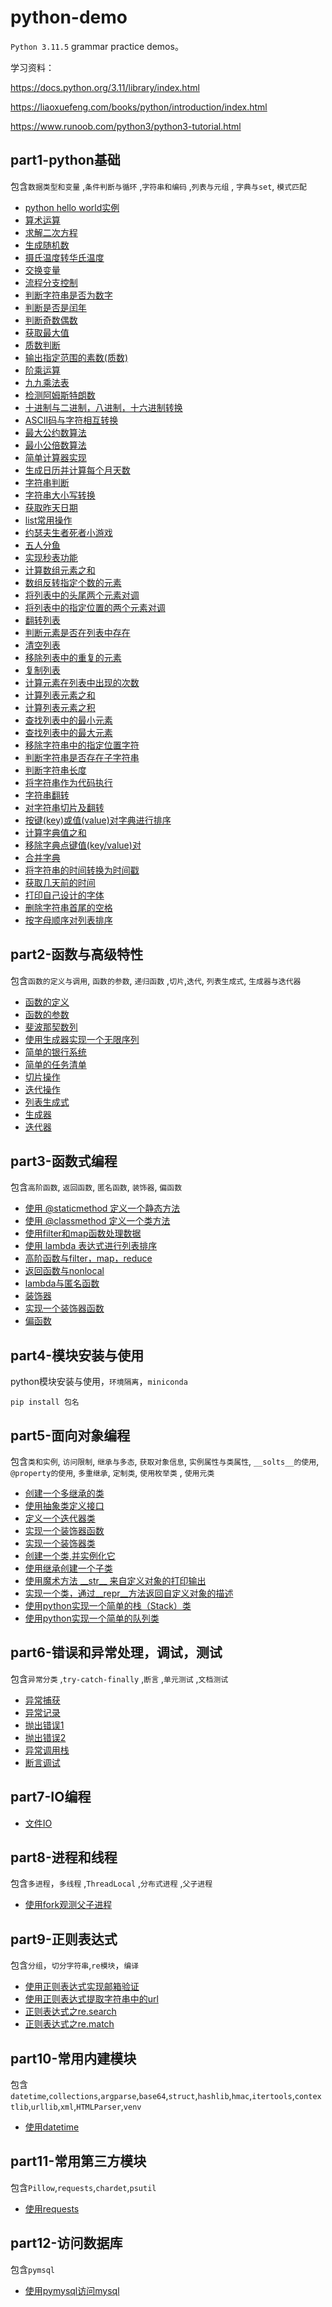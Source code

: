 # python-demo

`Python 3.11.5` grammar practice demos。

学习资料：

https://docs.python.org/3.11/library/index.html

https://liaoxuefeng.com/books/python/introduction/index.html

https://www.runoob.com/python3/python3-tutorial.html

## part1-python基础

包含`数据类型和变量` ,`条件判断与循环` ,`字符串和编码` ,`列表与元组` , `字典与set`, `模式匹配`

* [python hello world实例](https://github.com/bigredcapss/python-demo/part1/blob/main/helloworld.py)
* [算术运算](https://github.com/bigredcapss/python-demo/blob/main/part1/test_operations.py)
* [求解二次方程](https://github.com/bigredcapss/python-demo/blob/main/part1/quadratic_solver.py)
* [生成随机数](https://github.com/bigredcapss/python-demo/blob/main/part1/test_random.py)
* [摄氏温度转华氏温度](https://github.com/bigredcapss/python-demo/blob/main/part1/temperature_convert.py)
* [交换变量](https://github.com/bigredcapss/python-demo/blob/main/part1/test_swap_var.py)
* [流程分支控制](https://github.com/bigredcapss/python-demo/blob/main/part1/test_process_branch.py)
* [判断字符串是否为数字](https://github.com/bigredcapss/python-demo/blob/main/part1/test_is_number.py)
* [判断是否是闰年](https://github.com/bigredcapss/python-demo/blob/main/part1/test_leap_year.py)
* [判断奇数偶数](https://github.com/bigredcapss/python-demo/blob/main/part1/test_odd_even.py)
* [获取最大值](https://github.com/bigredcapss/python-demo/blob/main/part1/test_max.py)
* [质数判断](https://github.com/bigredcapss/python-demo/blob/main/part1/test_prime.py)
* [输出指定范围的素数(质数)](https://github.com/bigredcapss/python-demo/blob/main/part1/test_output_range_number.py)
* [阶乘运算](https://github.com/bigredcapss/python-demo/blob/main/part1/test_factorial.py)
* [九九乘法表](https://github.com/bigredcapss/python-demo/blob/main/part1/test_multiplication-table.py)
* [检测阿姆斯特朗数](https://github.com/bigredcapss/python-demo/blob/main/part1/test_armstrong_number.py)
* [十进制与二进制，八进制，十六进制转换](https://github.com/bigredcapss/python-demo/blob/main/part1/test_number_system.py)
* [ASCII码与字符相互转换](https://github.com/bigredcapss/python-demo/blob/main/part1/test_ascii.py)
* [最大公约数算法](https://github.com/bigredcapss/python-demo/blob/main/part1/test_hcf.py)
* [最小公倍数算法](https://github.com/bigredcapss/python-demo/blob/main/part1/test_lcm.py)
* [简单计算器实现](https://github.com/bigredcapss/python-demo/blob/main/part1/test_calculator.py)
* [生成日历并计算每个月天数](https://github.com/bigredcapss/python-demo/blob/main/part1/test_calendar.py)
* [字符串判断](https://github.com/bigredcapss/python-demo/blob/main/part1/test_str.py)
* [字符串大小写转换](https://github.com/bigredcapss/python-demo/blob/main/part1/test_str_convert.py)
* [获取昨天日期](https://github.com/bigredcapss/python-demo/blob/main/part1/test_datetime.py)
* [list常用操作](https://github.com/bigredcapss/python-demo/blob/main/part1/test_list.py)
* [约瑟夫生者死者小游戏](https://github.com/bigredcapss/python-demo/blob/main/part1/test_joseph.py)
* [五人分鱼](https://github.com/bigredcapss/python-demo/blob/main/part1/test_fish.py)
* [实现秒表功能](https://github.com/bigredcapss/python-demo/blob/main/part1/test_time.py)
* [计算数组元素之和](https://github.com/bigredcapss/python-demo/blob/main/part1/test_sum_array.py)
* [数组反转指定个数的元素](https://github.com/bigredcapss/python-demo/blob/main/part1/test_reverse_array.py)
* [将列表中的头尾两个元素对调](https://github.com/bigredcapss/python-demo/blob/main/part1/test_swap_head_tail.py)
* [将列表中的指定位置的两个元素对调](https://github.com/bigredcapss/python-demo/blob/main/part1/test_swap_element.py)
* [翻转列表](https://github.com/bigredcapss/python-demo/blob/main/part1/test_reverse_list.py)
* [判断元素是否在列表中存在](https://github.com/bigredcapss/python-demo/blob/main/part1/test_element_in_list.py)
* [清空列表](https://github.com/bigredcapss/python-demo/blob/main/part1/test_clean_list.py)
* [移除列表中的重复的元素](https://github.com/bigredcapss/python-demo/blob/main/part1/test_remove_distinct.py)
* [复制列表](https://github.com/bigredcapss/python-demo/blob/main/part1/test_copy_list.py)
* [计算元素在列表中出现的次数](https://github.com/bigredcapss/python-demo/blob/main/part1/test_element_count.py)
* [计算列表元素之和](https://github.com/bigredcapss/python-demo/blob/main/part1/test_list_element_sum.py)
* [计算列表元素之积](https://github.com/bigredcapss/python-demo/blob/main/part1/test_list_element_multi.py)
* [查找列表中的最小元素](https://github.com/bigredcapss/python-demo/blob/main/part1/test_list_min_element.py)
* [查找列表中的最大元素](https://github.com/bigredcapss/python-demo/blob/main/part1/test_list_max_element.py)
* [移除字符串中的指定位置字符](https://github.com/bigredcapss/python-demo/blob/main/part1/test_remove_char.py)
* [判断字符串是否存在子字符串](https://github.com/bigredcapss/python-demo/blob/main/part1/test_child_str.py)
* [判断字符串长度](https://github.com/bigredcapss/python-demo/blob/main/part1/test_str_lenth.py)
* [将字符串作为代码执行](https://github.com/bigredcapss/python-demo/blob/main/part1/test_exec.py)
* [字符串翻转](https://github.com/bigredcapss/python-demo/blob/main/part1/test_str_reverse.py)
* [对字符串切片及翻转](https://github.com/bigredcapss/python-demo/blob/main/part1/test_str_split_reverse.py)
* [按键(key)或值(value)对字典进行排序](https://github.com/bigredcapss/python-demo/blob/main/part1/test_dict_sort.py)
* [计算字典值之和](https://github.com/bigredcapss/python-demo/blob/main/part1/test_dict_value_sum.py)
* [移除字典点键值(key/value)对](https://github.com/bigredcapss/python-demo/blob/main/part1/test_dict_remove.py)
* [合并字典](https://github.com/bigredcapss/python-demo/blob/main/part1/test_dict_merge.py)
* [将字符串的时间转换为时间戳](https://github.com/bigredcapss/python-demo/blob/main/part1/test_str_to_timestamp.py)
* [获取几天前的时间](https://github.com/bigredcapss/python-demo/blob/main/part1/test_before_days.py)
* [打印自己设计的字体](https://github.com/bigredcapss/python-demo/blob/main/part1/test_print_font.py)
* [删除字符串首尾的空格](https://github.com/bigredcapss/python-demo/blob/main/part1/test_del_str_blank.py)
* [按字母顺序对列表排序](https://github.com/bigredcapss/python-demo/blob/main/part1/test_sort.py)

## part2-函数与高级特性

包含`函数的定义与调用`, `函数的参数`, `递归函数` ,`切片`,`迭代`, `列表生成式`, `生成器与迭代器`

* [函数的定义](https://github.com/bigredcapss/python-demo/blob/main/part2/test_defi_function.py)
* [函数的参数](https://github.com/bigredcapss/python-demo/blob/main/part2/test_function_params.py)
* [斐波那契数列](https://github.com/bigredcapss/python-demo/blob/main/part2/test_fibonacci_sequence.py)
* [使用生成器实现一个无限序列](https://github.com/bigredcapss/python-demo/blob/main/part2/test_infinite_sequence.py)
* [简单的银行系统](https://github.com/bigredcapss/python-demo/blob/main/part2/test_bank.py)
* [简单的任务清单](https://github.com/bigredcapss/python-demo/blob/main/part2/test_todo_list.py)
* [切片操作](https://github.com/bigredcapss/python-demo/blob/main/part2/test_slice.py)
* [迭代操作](https://github.com/bigredcapss/python-demo/blob/main/part2/test_iter.py)
* [列表生成式](https://github.com/bigredcapss/python-demo/blob/main/part2/test_list_compr.py)
* [生成器](https://github.com/bigredcapss/python-demo/blob/main/part2/test_generator.py)
* [迭代器](https://github.com/bigredcapss/python-demo/blob/main/part2/test_iterator.py)

## part3-函数式编程

包含`高阶函数`, `返回函数`, `匿名函数`, `装饰器`, `偏函数`

* [使用 @staticmethod 定义一个静态方法](https://github.com/bigredcapss/python-demo/blob/main/part3/test_static_method.py)
* [使用 @classmethod 定义一个类方法](https://github.com/bigredcapss/python-demo/blob/main/part3/test_class_method.py)
* [使用filter和map函数处理数据](https://github.com/bigredcapss/python-demo/blob/main/part3/test_filter_map.py)
* [使用 lambda 表达式进行列表排序](https://github.com/bigredcapss/python-demo/blob/main/part3/test_lambda.py)
* [高阶函数与filter，map，reduce](https://github.com/bigredcapss/python-demo/blob/main/part3/test_higher_order_function.py)
* [返回函数与nonlocal](https://github.com/bigredcapss/python-demo/blob/main/part3/test_return_func.py)
* [lambda与匿名函数](https://github.com/bigredcapss/python-demo/blob/main/part3/test_lambda.py)
* [装饰器](https://github.com/bigredcapss/python-demo/blob/main/part3/test_decorator.py)
* [实现一个装饰器函数](https://github.com/bigredcapss/python-demo/blob/main/part5/test_decorator_function.py)
* [偏函数](https://github.com/bigredcapss/python-demo/blob/main/part3/test_partial.py)

## part4-模块安装与使用

python模块安装与使用，`环境隔离`，`miniconda`

```shell
pip install 包名
```

## part5-面向对象编程

包含`类和实例`, `访问限制`, `继承与多态`, `获取对象信息`, `实例属性与类属性`, `__solts__的使用`, `@property的使用`, `多重继承`, `定制类`,  `使用枚举类` , `使用元类`

* [创建一个多继承的类](https://github.com/bigredcapss/python-demo/blob/main/part5/test_multi_extend.py)
* [使用抽象类定义接口](https://github.com/bigredcapss/python-demo/blob/main/part5/test_abstract_class.py)
* [定义一个迭代器类](https://github.com/bigredcapss/python-demo/blob/main/part5/test_iter_class.py)
* [实现一个装饰器函数](https://github.com/bigredcapss/python-demo/blob/main/part5/test_decorator_function.py)
* [实现一个装饰器类](https://github.com/bigredcapss/python-demo/blob/main/part5/test_decorator_class.py)
* [创建一个类,并实例化它](https://github.com/bigredcapss/python-demo/blob/main/part5/test_class_init.py)
* [使用继承创建一个子类](https://github.com/bigredcapss/python-demo/blob/main/part5/test_class_extend.py)
* [使用魔术方法 \_\_str\_\_ 来自定义对象的打印输出](https://github.com/bigredcapss/python-demo/blob/main/part5/test_tostring.py)
* [实现一个类，通过__repr__方法返回自定义对象的描述](https://github.com/bigredcapss/python-demo/blob/main/part5/test_repr.py)
* [使用python实现一个简单的栈（Stack）类](https://github.com/bigredcapss/python-demo/blob/main/part5/test_stack.py)
* [使用python实现一个简单的队列类](https://github.com/bigredcapss/python-demo/blob/main/part5/test_queue.py)

## part6-错误和异常处理，调试，测试

包含`异常分类` ,`try-catch-finally` ,`断言` ,`单元测试` ,`文档测试`

* [异常捕获](https://github.com/bigredcapss/python-demo/blob/main/part6/test_.py)
* [异常记录](https://github.com/bigredcapss/python-demo/blob/main/part6/test_logging.py)
* [抛出错误1](https://github.com/bigredcapss/python-demo/blob/main/part6/test_raise.py)
* [抛出错误2](https://github.com/bigredcapss/python-demo/blob/main/part6/test_reraise.py)
* [异常调用栈](https://github.com/bigredcapss/python-demo/blob/main/part6/test_err.py)
* [断言调试](https://github.com/bigredcapss/python-demo/blob/main/part6/test_assert.py)

[](https://)

## part7-IO编程

* [文件IO](https://github.com/bigredcapss/python-demo/blob/main/part7/test_file_io.py)

## part8-进程和线程

包含`多进程`，`多线程` ,`ThreadLocal` ,`分布式进程` ,`父子进程`

* [使用fork观测父子进程](https://github.com/bigredcapss/python-demo/blob/main/part7/test_fork.py)

## part9-正则表达式

包含`分组`，`切分字符串`,`re模块`，`编译`

* [使用正则表达式实现邮箱验证](https://github.com/bigredcapss/python-demo/blob/main/part9/test_regex.py)
* [使用正则表达式提取字符串中的url](https://github.com/bigredcapss/python-demo/blob/main/part9/test_re_distill_url.py)
* [正则表达式之re.search](https://github.com/bigredcapss/python-demo/blob/main/part9/test_re_search.py)
* [正则表达式之re.match](https://github.com/bigredcapss/python-demo/blob/main/part9/test_re_match.py)

## part10-常用内建模块

包含`datetime`,`collections`,`argparse`,`base64`,`struct`,`hashlib`,`hmac`,`itertools`,`contextlib`,`urllib`,`xml`,`HTMLParser`,`venv`

* [使用datetime](https://github.com/bigredcapss/python-demo/blob/main/part9/test_datetime.py)

## part11-常用第三方模块

包含`Pillow`,`requests`,`chardet`,`psutil`

* [使用requests](https://github.com/bigredcapss/python-demo/blob/main/part9/test_requests.py)

## part12-访问数据库

包含`pymsql`

* [使用pymysql访问mysql](https://github.com/bigredcapss/python-demo/blob/main/part12/test_mysql.py)
